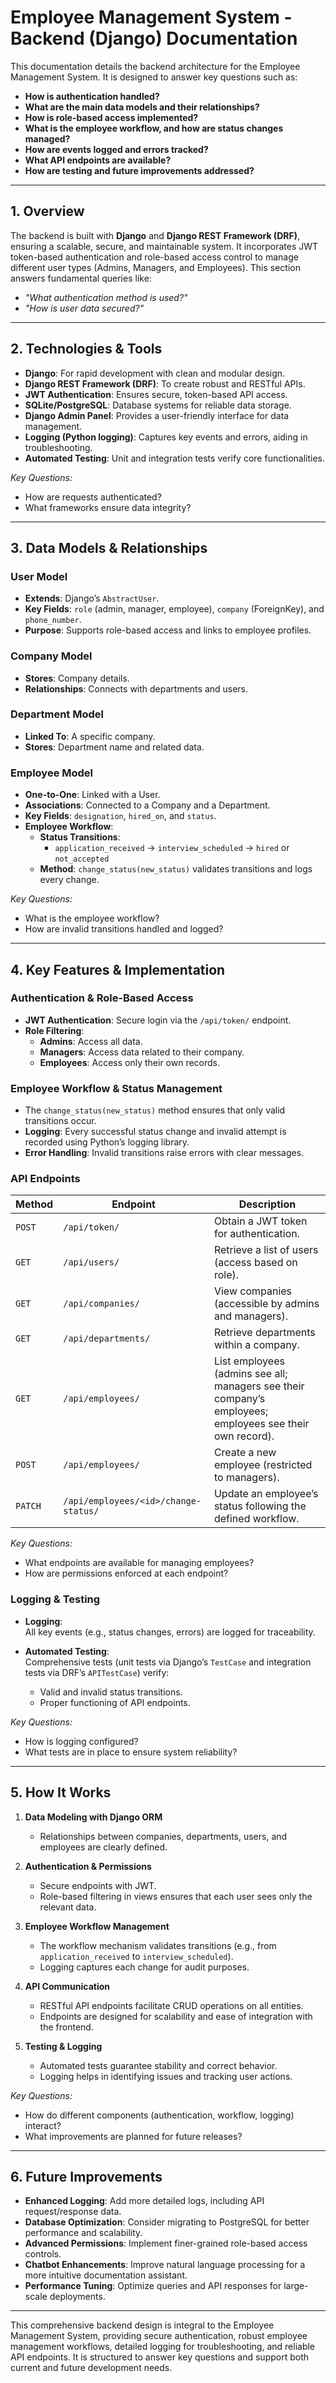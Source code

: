 # Employee Management System - Backend (Django) Documentation

This documentation details the backend architecture for the Employee Management System. It is designed to answer key questions such as:

- **How is authentication handled?**
- **What are the main data models and their relationships?**
- **How is role-based access implemented?**
- **What is the employee workflow, and how are status changes managed?**
- **How are events logged and errors tracked?**
- **What API endpoints are available?**
- **How are testing and future improvements addressed?**

---

## 1. Overview

The backend is built with **Django** and **Django REST Framework (DRF)**, ensuring a scalable, secure, and maintainable system. It incorporates JWT token-based authentication and role-based access control to manage different user types (Admins, Managers, and Employees). This section answers fundamental queries like:

- *"What authentication method is used?"*
- *"How is user data secured?"*

---

## 2. Technologies & Tools

- **Django**: For rapid development with clean and modular design.
- **Django REST Framework (DRF)**: To create robust and RESTful APIs.
- **JWT Authentication**: Ensures secure, token-based API access.
- **SQLite/PostgreSQL**: Database systems for reliable data storage.
- **Django Admin Panel**: Provides a user-friendly interface for data management.
- **Logging (Python logging)**: Captures key events and errors, aiding in troubleshooting.
- **Automated Testing**: Unit and integration tests verify core functionalities.

_Key Questions:_
- How are requests authenticated?
- What frameworks ensure data integrity?

---

## 3. Data Models & Relationships

### User Model
- **Extends**: Django’s `AbstractUser`.
- **Key Fields**: `role` (admin, manager, employee), `company` (ForeignKey), and `phone_number`.
- **Purpose**: Supports role-based access and links to employee profiles.

### Company Model
- **Stores**: Company details.
- **Relationships**: Connects with departments and users.
  
### Department Model
- **Linked To**: A specific company.
- **Stores**: Department name and related data.

### Employee Model
- **One-to-One**: Linked with a User.
- **Associations**: Connected to a Company and a Department.
- **Key Fields**: `designation`, `hired_on`, and `status`.
- **Employee Workflow**: 
  - **Status Transitions**: 
    - `application_received` → `interview_scheduled` → `hired` or `not_accepted`
  - **Method**: `change_status(new_status)` validates transitions and logs every change.

_Key Questions:_
- What is the employee workflow?
- How are invalid transitions handled and logged?

---

## 4. Key Features & Implementation

### Authentication & Role-Based Access
- **JWT Authentication**: Secure login via the `/api/token/` endpoint.
- **Role Filtering**: 
  - **Admins**: Access all data.
  - **Managers**: Access data related to their company.
  - **Employees**: Access only their own records.

### Employee Workflow & Status Management
- The `change_status(new_status)` method ensures that only valid transitions occur.
- **Logging**: Every successful status change and invalid attempt is recorded using Python’s logging library.
- **Error Handling**: Invalid transitions raise errors with clear messages.

### API Endpoints

| Method | Endpoint                              | Description                                                     |
| ------ | ------------------------------------- | --------------------------------------------------------------- |
| `POST` | `/api/token/`                         | Obtain a JWT token for authentication.                          |
| `GET`  | `/api/users/`                         | Retrieve a list of users (access based on role).                  |
| `GET`  | `/api/companies/`                     | View companies (accessible by admins and managers).             |
| `GET`  | `/api/departments/`                   | Retrieve departments within a company.                          |
| `GET`  | `/api/employees/`                     | List employees (admins see all; managers see their company’s employees; employees see their own record). |
| `POST` | `/api/employees/`                     | Create a new employee (restricted to managers).                 |
| `PATCH`| `/api/employees/<id>/change-status/`   | Update an employee’s status following the defined workflow.     |

_Key Questions:_
- What endpoints are available for managing employees?
- How are permissions enforced at each endpoint?

### Logging & Testing

- **Logging**:  
  All key events (e.g., status changes, errors) are logged for traceability.
  
- **Automated Testing**:  
  Comprehensive tests (unit tests via Django’s `TestCase` and integration tests via DRF’s `APITestCase`) verify:
  - Valid and invalid status transitions.
  - Proper functioning of API endpoints.
  
_Key Questions:_
- How is logging configured?
- What tests are in place to ensure system reliability?

---

## 5. How It Works

1. **Data Modeling with Django ORM**  
   - Relationships between companies, departments, users, and employees are clearly defined.

2. **Authentication & Permissions**  
   - Secure endpoints with JWT.
   - Role-based filtering in views ensures that each user sees only the relevant data.

3. **Employee Workflow Management**  
   - The workflow mechanism validates transitions (e.g., from `application_received` to `interview_scheduled`).
   - Logging captures each change for audit purposes.

4. **API Communication**  
   - RESTful API endpoints facilitate CRUD operations on all entities.
   - Endpoints are designed for scalability and ease of integration with the frontend.

5. **Testing & Logging**  
   - Automated tests guarantee stability and correct behavior.
   - Logging helps in identifying issues and tracking user actions.

_Key Questions:_
- How do different components (authentication, workflow, logging) interact?
- What improvements are planned for future releases?

---

## 6. Future Improvements

- **Enhanced Logging**: Add more detailed logs, including API request/response data.
- **Database Optimization**: Consider migrating to PostgreSQL for better performance and scalability.
- **Advanced Permissions**: Implement finer-grained role-based access controls.
- **Chatbot Enhancements**: Improve natural language processing for a more intuitive documentation assistant.
- **Performance Tuning**: Optimize queries and API responses for large-scale deployments.

---

This comprehensive backend design is integral to the Employee Management System, providing secure authentication, robust employee management workflows, detailed logging for troubleshooting, and reliable API endpoints. It is structured to answer key questions and support both current and future development needs.
